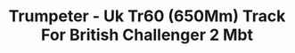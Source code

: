 ---
layout: product
title: "Trumpeter - Uk Tr60 (650Mm) Track For British Challenger 2 Mbt"
price: "1950" 
desc: "N/A"
img_path: "/assets/img/TRU02043.webp"
brand: "N/A"
available: false
special_offer: false
new: false
soon: false
cat: "010000"
subcat: "013400"
subsubcat: "0N/A"
sifra: "TRU02043"
popular: false
---